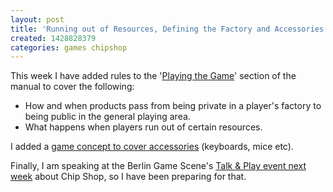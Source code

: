 ```yaml
---
layout: post
title: 'Running out of Resources, Defining the Factory and Accessories'
created: 1428828379
categories: games chipshop
---
```


This week I have added rules to the '[Playing the Game](/manual/playing-game)' section of the manual to cover the following:<ul><li>How and when products pass from being private in a player's factory to being public in the general playing area.</li><li>What happens when players run out of certain resources.</li></ul>

I added a [game concept to cover accessories](/content/accessory) (keyboards, mice etc).

Finally, I am speaking at the Berlin Game Scene's <a href="http://www.meetup.com/BerlinGameScene/events/220863773/" target="_blank">Talk & Play event next week</a> about Chip Shop, so I have been preparing for that.
